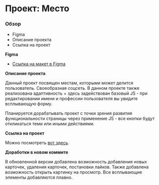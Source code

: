 # Проект: Место

### Обзор

* Figma
* Описание проекта
* Ссылка на проект

**Figma**

* [Ссылка на макет в Figma](https://www.figma.com/file/RnjGlUaQO4puh1TGHPncpw/JavaScript.-Sprint-4?node-id=28212%3A269)

**Описание проекта**

Данный проект посвящен местам, которыми может делится пользователь. Своеобразная соцсеть. В данном проекте также реализована адаптивность + здесь задействован базовый JS - при редактировании имени и профессии пользователя вы увидите всплывающую форму. 

Планируется дорабатывать проект с точки зрения развития функциональности страницы через применение JS - все кнопки будут откликаться теми или иными действиями.

**Ссылка на проект** 

Можно посмотреть [вот здесь](https://christinasoskova.github.io/mesto/).

**Доработки в новом коммите** 

В обновленной версии добавлена возможность добавления новых карточек, удаления карточек, постановки лайков. Также добавлена возможность открыть картинку на просмотр. Все всплывающие элементы добавляются плавно. 